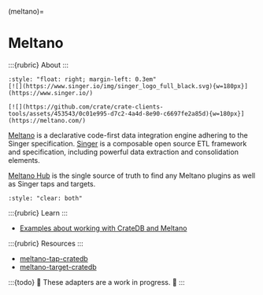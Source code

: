 (meltano)=
# Meltano

:::{rubric} About
:::

```{div}
:style: "float: right; margin-left: 0.3em"
[![](https://www.singer.io/img/singer_logo_full_black.svg){w=180px}](https://www.singer.io/)

[![](https://github.com/crate/crate-clients-tools/assets/453543/0c01e995-d7c2-4a4d-8e90-c6697fe2a85d){w=180px}](https://meltano.com/)
```

[Meltano] is a declarative code-first data integration engine adhering to the Singer
specification.
[Singer] is a composable open source ETL framework and specification, including
powerful data extraction and consolidation elements. 

[Meltano Hub] is the single source of truth to find any Meltano plugins as well
as Singer taps and targets.

```{div}
:style: "clear: both"
```

:::{rubric} Learn
:::

- [Examples about working with CrateDB and Meltano]

:::{rubric} Resources
:::

- [meltano-tap-cratedb]
- [meltano-target-cratedb]

:::{todo}
🚧 These adapters are a work in progress. 🚧
:::


[Examples about working with CrateDB and Meltano]: https://github.com/crate/cratedb-examples/tree/amo/meltano/framework/singer-meltano
[Meltano]: https://meltano.com/
[Meltano Hub]: https://hub.meltano.com/
[meltano-tap-cratedb]: https://github.com/crate-workbench/meltano-tap-cratedb
[meltano-target-cratedb]: https://github.com/crate-workbench/meltano-target-cratedb
[Singer]: https://www.singer.io/
